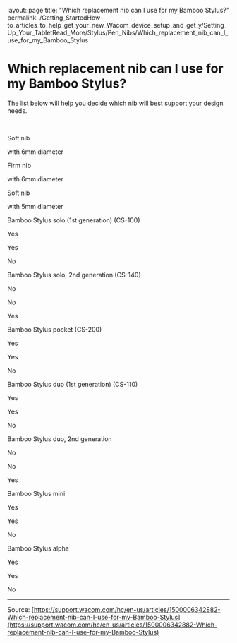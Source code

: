 layout: page
title: "Which replacement nib can I use for my Bamboo Stylus?"
permalink: /Getting_StartedHow-to_articles_to_help_get_your_new_Wacom_device_setup_and_get_y/Setting_Up_Your_TabletRead_More/Stylus/Pen_Nibs/Which_replacement_nib_can_I_use_for_my_Bamboo_Stylus

# Which replacement nib can I use for my Bamboo Stylus?

The list below will help you decide which nib will best support your design needs.



 
 

Soft nib 

with 6mm diameter 
 

Firm nib 

with 6mm diameter 
 

Soft nib 

with 5mm diameter 


 

Bamboo Stylus solo (1st generation) (CS-100) 
 

Yes 
 

Yes 
 

No 


 

Bamboo Stylus solo, 2nd generation (CS-140) 
 

No 
 

No 
 

Yes 


 

Bamboo Stylus pocket (CS-200) 
 

Yes 
 

Yes 
 

No 


 

Bamboo Stylus duo (1st generation) (CS-110) 
 

Yes 
 

Yes 
 

No 


 

Bamboo Stylus duo, 2nd generation 
 

No 
 

No 
 

Yes 


 

Bamboo Stylus mini 
 

Yes 
 

Yes 
 

No 


 

Bamboo Stylus alpha 
 

Yes 
 

Yes 
 

No

---
Source: [https://support.wacom.com/hc/en-us/articles/1500006342882-Which-replacement-nib-can-I-use-for-my-Bamboo-Stylus](https://support.wacom.com/hc/en-us/articles/1500006342882-Which-replacement-nib-can-I-use-for-my-Bamboo-Stylus)
